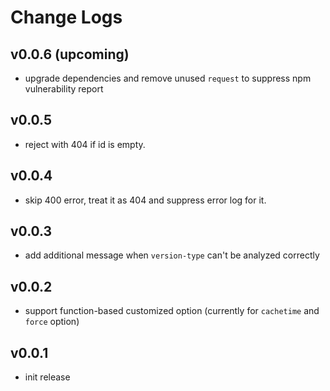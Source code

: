# Change Logs

## v0.0.6 (upcoming)

 - upgrade dependencies and remove unused `request` to suppress npm vulnerability report


## v0.0.5

 - reject with 404 if id is empty.


## v0.0.4

 - skip 400 error, treat it as 404 and suppress error log for it.


## v0.0.3

 - add additional message when `version-type` can't be analyzed correctly


## v0.0.2

 - support function-based customized option (currently for `cachetime` and `force` option)


## v0.0.1

 - init release

